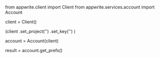 from appwrite.client import Client
from appwrite.services.account import Account

client = Client()

(client
  .set_project('')
  .set_key('')
)

account = Account(client)

result = account.get_prefs()
